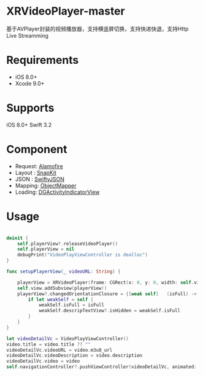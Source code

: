 # XRVideoPlayer-master
基于AVPlayer封装的视频播放器，支持横竖屏切换，支持快进快退，支持Http Live Streamming

# Requirements
* iOS      8.0+
* Xcode  9.0+

# Supports
iOS 8.0+
Swift 3.2

# Component
* Request: [Alamofire](https://github.com/Alamofire/Alamofire)
* Layout : [SnapKit](https://github.com/SnapKit)
* JSON   : [SwiftyJSON](https://github.com/SwiftyJSON/SwiftyJSON)
* Mapping: [ObjectMapper](https://github.com/Hearst-DD/ObjectMapper)
* Loading: [DGActivityIndicatorView](https://github.com/gontovnik/DGActivityIndicatorView)

# Usage

```Swift

deinit {
    self.playerView?.releaseVideoPlayer()
    self.playerView = nil
    debugPrint("VideoPlayViewController is dealloc")
}

func setupPlayerView(_ videoURL: String) {

    playerView = XRVideoPlayer(frame: CGRect(x: 0, y: 0, width: self.view.bounds.width, height: 260), videoURL: videoURL, isLocalResource: isLocalResource)
    self.view.addSubview(playerView!)
    playerView?.changedOrientationClosure = {[weak self]   (isFull) -> () in
        if let weakSelf = self {
            weakSelf.isFull = isFull
            weakSelf.descripTextView?.isHidden = weakSelf.isFull
        }
    }
}

let videoDetailVc = VideoPlayViewController()
video.title = video.title ?? ""
videoDetailVc.videoURL = video.m3u8_url
videoDetailVc.videoDescription = video.description
videoDetailVc.video = video
self.navigationController?.pushViewController(videoDetailVc, animated: true)
```
